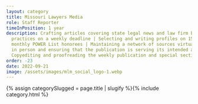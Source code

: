 ```yaml
---
layout: category
title: Missouri Lawyers Media
role: Staff Reporter
timeInPosition: 1 year
description: Crafting articles covering state legal news and law firm business
  practices on a weekly deadline | Selecting and writing profiles on 15-18
  monthly POWER List honorees | Maintaining a network of sources virtually and
  in person and ensuring that the publication is serving its intended audience |
  Copyediting and proofreading the weekly publication and special sections
order: -23
date: 2022-09-21
image: /assets/images/mlm_social_logo-1.webp
---
```

{% assign categorySlugged = page.title | slugify %}{% include category.html %}